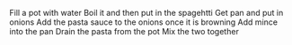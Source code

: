 Fill a pot with water
Boil it and then put in the spagehtti
Get pan and put in onions
Add the pasta sauce to the onions once it is browning
Add mince into the pan
Drain the pasta from the pot
Mix the two together